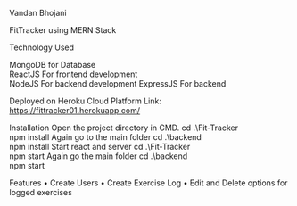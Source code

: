 
Vandan Bhojani 


FitTracker using MERN Stack

Technology Used

MongoDB for Database	
ReactJS	For frontend development	
NodeJS	For backend development	
ExpressJS	For backend

Deployed on Heroku Cloud Platform
Link: https://fittracker01.herokuapp.com/
	
Installation
Open the project directory in CMD. 
cd .\Fit-Tracker\
npm install
Again go to the main folder
cd .\backend\
npm install
Start react and server
cd .\Fit-Tracker\
npm start
Again go the main folder
cd .\backend\
npm start

Features
•	Create Users
•	Create Exercise Log
•	Edit and Delete options for logged exercises





